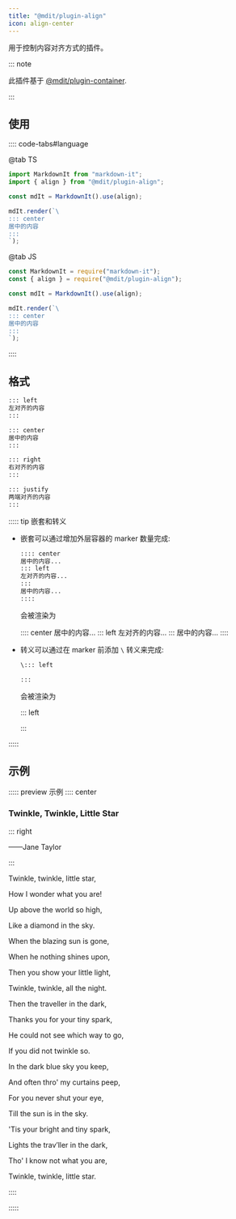```yaml
---
title: "@mdit/plugin-align"
icon: align-center
---
```


用于控制内容对齐方式的插件。

::: note

此插件基于 [@mdit/plugin-container](container.md).

:::

<!-- more -->

## 使用

:::: code-tabs#language

@tab TS

```ts
import MarkdownIt from "markdown-it";
import { align } from "@mdit/plugin-align";

const mdIt = MarkdownIt().use(align);

mdIt.render(`\
::: center
居中的内容
:::
`);
```

@tab JS

```js
const MarkdownIt = require("markdown-it");
const { align } = require("@mdit/plugin-align");

const mdIt = MarkdownIt().use(align);

mdIt.render(`\
::: center
居中的内容
:::
`);
```

::::

## 格式

```md
::: left
左对齐的内容
:::

::: center
居中的内容
:::

::: right
右对齐的内容
:::

::: justify
两端对齐的内容
:::
```

::::: tip 嵌套和转义

- 嵌套可以通过增加外层容器的 marker 数量完成:

  ```md
  :::: center
  居中的内容...
  ::: left
  左对齐的内容...
  :::
  居中的内容...
  ::::
  ```

  会被渲染为

  :::: center
  居中的内容...
  ::: left
  左对齐的内容...
  :::
  居中的内容...
  ::::

- 转义可以通过在 marker 前添加 `\` 转义来完成:

  ```md
  \::: left

  :::
  ```

  会被渲染为

  \::: left

  :::

:::::

## 示例

::::: preview 示例
:::: center

### Twinkle, Twinkle, Little Star

::: right

——Jane Taylor

:::

Twinkle, twinkle, little star,

How I wonder what you are!

Up above the world so high,

Like a diamond in the sky.

When the blazing sun is gone,

When he nothing shines upon,

Then you show your little light,

Twinkle, twinkle, all the night.

Then the traveller in the dark,

Thanks you for your tiny spark,

He could not see which way to go,

If you did not twinkle so.

In the dark blue sky you keep,

And often thro' my curtains peep,

For you never shut your eye,

Till the sun is in the sky.

'Tis your bright and tiny spark,

Lights the trav’ller in the dark,

Tho' I know not what you are,

Twinkle, twinkle, little star.

::::

:::::
